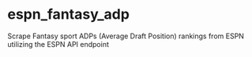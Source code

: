# espn_fantasy_adp
Scrape Fantasy sport ADPs (Average Draft Position) rankings from ESPN utilizing the ESPN API endpoint
